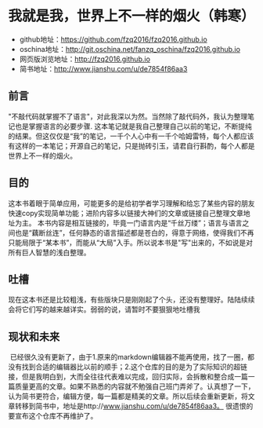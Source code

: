 # 我就是我，世界上不一样的烟火（韩寒）
* github地址：https://github.com/fzq2016/fzq2016.github.io
* oschina地址：http://git.oschina.net/fanzq_oschina/fzq2016.github.io
* 网页版浏览地址：http://fzq2016.github.io
* 简书地址：http://www.jianshu.com/u/de7854f86aa3

## 前言
  "不敲代码就掌握不了语言"，对此我深以为然。当然除了敲代码外，我认为整理笔记也是掌握语言的必要步骤.
  这本笔记就是我自己整理自己以前的笔记，不断提纯的结果。但这仅仅是“我”的笔记，一千个人心中有一千个哈姆雷特，每个人都应该有这样的一本笔记；开源自己的笔记，只是抛砖引玉，请君自行斟酌，每个人都是世界上不一样的烟火。


## 目的
  这本书着眼于简单应用，可能更多的是给初学者学习理解和给忘了某些内容的朋友快速copy实现简单功能；进阶内容多以链接大神们的文章或链接自己整理文章地址为主。
  本书内容是相互链接的，毕竟一门语言内是“千丝万缕”；语言与语言之间也是“藕断丝连”，任何静态的语言描述都是苍白的，得意于网络，使得我们不再只能局限于“某本书”，而能从“大局”入手。所以说本书是"写"出来的，不如说是对所有巨人智慧的浅白整理。


## 吐槽
  现在这本书还是比较粗浅，有些版块只是刚刚起了个头，还没有整理好。陆陆续续会将它们写的越来越详实。弱弱的说，请暂时不要狠狠地吐槽我

## 现状和未来
  已经很久没有更新了，由于1.原来的markdown编辑器不能再使用，找了一圈，都没有找到合适的编辑器比以前的顺手；2.这个仓库的目的是为了实际知识的超链接，但是我明白到，大而全往往代表难以完成，回归实际，会拆散和整合成一篇一篇质量更高的文章。如果不熟悉的内容就不勉强自己班门弄斧了。认真想了一下，认为简书更符合，编辑方便，每一篇都是精美的文章。所以后续会重新更新，将文章转移到简书中，地址是http://www.jianshu.com/u/de7854f86aa3。 很遗恨的要宣布这个仓库不再维护了。
